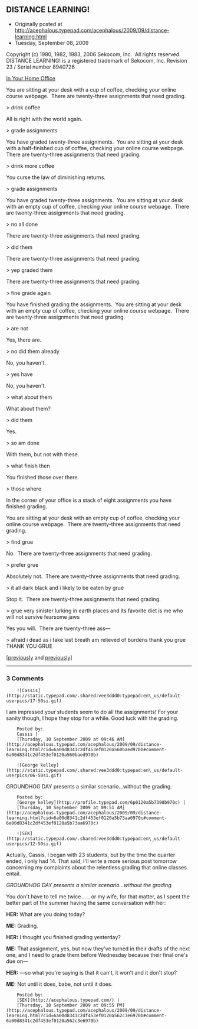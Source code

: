 ## DISTANCE LEARNING!

 * Originally posted at http://acephalous.typepad.com/acephalous/2009/09/distance-learning.html
 * Tuesday, September 08, 2009



Copyright (c) 1980, 1982, 1983, 2006 Sekocom, Inc.  All rights reserved. DISTANCE LEARNING! is a registered trademark of Sekocom, Inc. Revision 23 / Serial number 8940726

[In Your Home Office](http://acephalous.typepad.com/zork.jpg)  

You are sitting at your desk with a cup of coffee, checking your online course webpage.  There are twenty-three assignments that need grading.

&gt; drink coffee

All is right with the world again.  

&gt; grade assignments

You have graded twenty-three assignments.  You are sitting at your desk with a half-finished cup of coffee, checking your online course webpage.  There are twenty-three assignments that need grading.

&gt; drink more coffee

You curse the law of diminishing returns.

&gt; grade assignments

You have graded twenty-three assignments.  You are sitting at your desk with an empty cup of coffee, checking your online course webpage.  There are twenty-three assignments that need grading.

&gt; no all done

There are twenty-three assignments that need grading.

&gt; did them

There are twenty-three assignments that need grading.

&gt; yep graded them

There are twenty-three assignments that need grading.

&gt; fine grade again

You have finished grading the assignments.  You are sitting at your desk with an empty cup of coffee, checking your online course webpage.  There are twenty-three assignments that need grading.

&gt; are not

Yes, there are.

&gt; no did them already

No, you haven't.

&gt; yes have

No, you haven't.

&gt; what about them

What about them?

&gt; did them   

Yes.

&gt; so am done

With them, but not with these.  

&gt; what finish then

You finished those over there.

&gt; those where

In the corner of your office is a stack of eight assignments you have finished grading.  

You are sitting at your desk with an empty cup of coffee, checking your online course webpage.  There are twenty-three assignments that need grading.

&gt; find grue  

No.  There are twenty-three assignments that need grading.

&gt; prefer grue

Absolutely not.  There are twenty-three assignments that need grading.

&gt; it all dark black and i likely to be eaten by grue

Stop it.  There are twenty-three assignments that need grading.

&gt; grue very sinister lurking in earth places and its favorite diet is me who will not survive fearsome jaws

Yes you will.  There are twenty-three ass—

&gt; afraid i dead as i take last breath am relieved of burdens thank you grue THANK YOU GRUE  

[[previously](http://acephalous.typepad.com/acephalous/2006/04/disadventure.html) and [previously](http://acephalous.typepad.com/acephalous/2006/04/disaddendum.html)]  

		

* * *

### 3 Comments 

		

                
[]()

	

		![Cassis](http://static.typepad.com/.shared:vee3ddd0:typepad:en\_us/default-userpics/17-50si.gif)
	

	

		

I am impressed your students seem to do all the assignments! For your sanity though, I hope they stop for a while. Good luck with the grading.

	

		Posted by:
		Cassis |
		[Thursday, 10 September 2009 at 09:46 AM](http://acephalous.typepad.com/acephalous/2009/09/distance-learning.html?cid=6a00d8341c2df453ef0120a560baed970b#comment-6a00d8341c2df453ef0120a560baed970b)

[]()

	

		![George kelley](http://static.typepad.com/.shared:vee3ddd0:typepad:en\_us/default-userpics/06-50si.gif)
	

	

		

GROUNDHOG DAY presents a similar scenario...without the grading.

	

		Posted by:
		[George kelley](http://profile.typepad.com/6p0120a5b7398b970c) |
		[Thursday, 10 September 2009 at 09:51 AM](http://acephalous.typepad.com/acephalous/2009/09/distance-learning.html?cid=6a00d8341c2df453ef0120a5b73aa6970c#comment-6a00d8341c2df453ef0120a5b73aa6970c)

[]()

	

		![SEK](http://static.typepad.com/.shared:vee3ddd0:typepad:en\_us/default-userpics/12-50si.gif)
	

	

		

Actually, Cassis, I began with 23 students, but by the time the quarter ended, I only had 14.  That said, I'll write a more serious post tomorrow concerning my complaints about the relentless grading that online classes entail.  

_GROUNDHOG DAY presents a similar scenario...without the grading._

You don't have to tell me twice . . . or my wife, for that matter, as I spent the better part of the summer having the same conversation with her:

**HER:** What are you doing today?

**ME:** Grading.

**HER:** I thought you finished grading yesterday?

**ME:** That assignment, yes, but now they've turned in their drafts of the next one, and I need to grade them before Wednesday because their final one's due on—

**HER:** —so what you're saying is that it can't, it won't and it don't stop?

**ME:** Not until it does, babe, not until it does.

	

		Posted by:
		[SEK](http://acephalous.typepad.com/) |
		[Thursday, 10 September 2009 at 09:55 PM](http://acephalous.typepad.com/acephalous/2009/09/distance-learning.html?cid=6a00d8341c2df453ef0120a562c3e6970b#comment-6a00d8341c2df453ef0120a562c3e6970b)

		

        